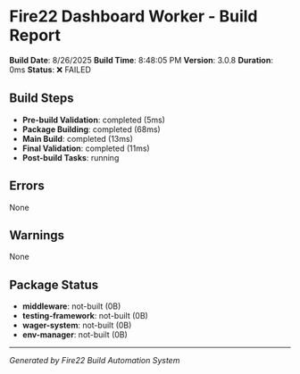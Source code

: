 # Fire22 Dashboard Worker - Build Report

**Build Date**: 8/26/2025
**Build Time**: 8:48:05 PM
**Version**: 3.0.8
**Duration**: 0ms
**Status**: ❌ FAILED

## Build Steps

- **Pre-build Validation**: completed (5ms) 
- **Package Building**: completed (68ms) 
- **Main Build**: completed (13ms) 
- **Final Validation**: completed (11ms) 
- **Post-build Tasks**: running  

## Errors

None

## Warnings

None

## Package Status

- **middleware**: not-built (0B)
- **testing-framework**: not-built (0B)
- **wager-system**: not-built (0B)
- **env-manager**: not-built (0B)

---
*Generated by Fire22 Build Automation System*
